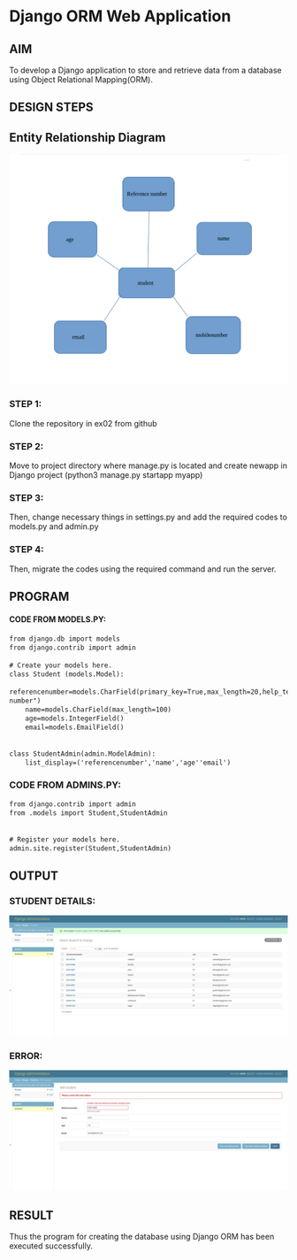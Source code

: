 # Django ORM Web Application

## AIM
To develop a Django application to store and retrieve data from a database using Object Relational Mapping(ORM).
## DESIGN STEPS
## Entity Relationship Diagram
![ER](./ENTITIY.png)

### STEP 1:
Clone the repository in ex02 from github
### STEP 2:
Move to project directory where manage.py is located and create newapp in Django project (python3 manage.py startapp myapp)
### STEP 3:
Then, change necessary things in settings.py and add the required codes to models.py and admin.py

### STEP 4:

Then, migrate the codes using the required command and run the server. 
## PROGRAM

#### CODE FROM MODELS.PY:
```
from django.db import models
from django.contrib import admin

# Create your models here.
class Student (models.Model):
    referencenumber=models.CharField(primary_key=True,max_length=20,help_text="reference number")
    name=models.CharField(max_length=100)
    age=models.IntegerField()
    email=models.EmailField()


class StudentAdmin(admin.ModelAdmin):
    list_display=('referencenumber','name','age''email')

```

### CODE FROM ADMINS.PY:
```
from django.contrib import admin
from .models import Student,StudentAdmin


# Register your models here.
admin.site.register(Student,StudentAdmin)
```


## OUTPUT
### STUDENT DETAILS:
![STD-DETAILS](./output1.png)
### ERROR:
![ERROR](./error.png)
## RESULT
Thus the program for creating the database using Django ORM has been executed successfully.
